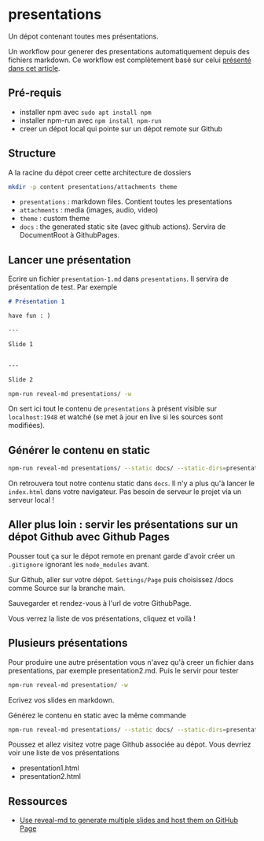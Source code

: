 # presentations

Un dépot contenant toutes mes présentations.

Un workflow pour generer des presentations automatiquement depuis des fichiers markdown. Ce workflow est complètement basé sur celui [présenté dans cet article](https://blog.hanklu.tw/post/2021/use-reveal-md-to-generate-multiple-slides-and-host-them-on-github-page/).

## Pré-requis

- installer npm avec `sudo apt install npm`
- installer npm-run avec `npm install npm-run`
- creer un dépot local qui pointe sur un dépot remote sur Github

## Structure

A la racine du dépot creer cette architecture de dossiers

~~~bash
mkdir -p content presentations/attachments theme
~~~

- `presentations` : markdown files. Contient toutes les presentations
 - `attachments` : media (images, audio, video)
- `theme` : custom theme
- `docs` : the generated static site (avec github actions). Servira de DocumentRoot à GithubPages.

## Lancer une présentation



Ecrire un fichier `presentation-1.md` dans `presentations`. Il servira de présentation de test. Par exemple

~~~markdown
# Présentation 1

have fun : )

---

Slide 1


---

Slide 2
~~~

~~~bash
npm-run reveal-md presentations/ -w
~~~

On sert ici tout le contenu de `presentations` à présent visible sur `localhost:1948` et watché (se met à jour en live si les sources sont modifiées).

## Générer le contenu en static

~~~bash
npm-run reveal-md presentations/ --static docs/ --static-dirs=presentations/attachments
~~~

On retrouvera tout notre contenu static dans `docs`. Il n'y a plus qu'à lancer le `index.html` dans votre navigateur. Pas besoin de serveur le projet via un serveur local !

## Aller plus loin : servir les présentations sur un dépot Github avec Github Pages

Pousser tout ça sur le dépot remote en prenant garde d'avoir créer un `.gitignore` ignorant les `node_modules` avant.

Sur Github, aller sur votre dépot. `Settings/Page` puis choisissez /docs comme Source sur la branche main.

Sauvegarder et rendez-vous à l'url de votre GithubPage.

Vous verrez la liste de vos présentations, cliquez et voilà !

## Plusieurs présentations

Pour produire une autre présentation vous n'avez qu'à creer un fichier dans presentations, par exemple presentation2.md. Puis le servir pour tester

~~~bash
npm-run reveal-md presentation/ -w
~~~

Ecrivez vos slides en markdown.

Générez le contenu en static avec la même commande

~~~bash
npm-run reveal-md presentations/ --static docs/ --static-dirs=presentations/attachments
~~~

Poussez et allez visitez votre page Github associée au dépot. Vous devriez voir une liste de vos présentations

- presentation1.html
- presentation2.html

## Ressources

- [Use reveal-md to generate multiple slides and host them on GitHub Page](https://blog.hanklu.tw/post/2021/use-reveal-md-to-generate-multiple-slides-and-host-them-on-github-page/)

